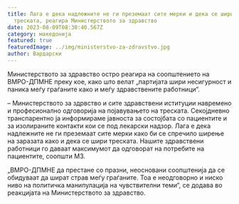 ```yaml
---
title: Лага е дека надлежните не ги преземаат сите мерки и дека се шири
  треската, реагира Министерството за здравство
date: 2023-08-09T08:30:40.567Z
category: македонија
featured: true
featuredImage: ../img/ministerstvo-za-zdravstvo.jpg
author: Вардарски
---
```

<!--StartFragment-->

Министерството за здравство остро реагира на соопштението на ВМРО-ДПМНЕ преку кое, како што велат „партијата шири несигурност и паника меѓу граѓаните како и меѓу здравствените работници“.



<!--EndFragment--><!--StartFragment-->

– Министерството за здрвство и сите здравствени иституции навремено и професионално одговорија на појавувањето на треската. Секојдневно транспарентно ја информираме јавноста за состојбата со пациентите и за изолираните контакти кои се под лекарски надзор. Лага е дека надлежните не ги преземаат сите мерки како би се спречило ширење на заразата како и дека се шири треската. Нашите здравствени работници го даваат максимумот да одговорат на потребите на пациентите, соопшти МЗ.

„ВМРО-ДПМНЕ да престане со празни, неосновани соопштенија да се обидуваат да шират страв меѓу граѓаните. Тоа е неодговорно и ниско ниво на политичка манипулација на чувствителни теми“, се додава во реакцијата на Министерството за здравство.

<!--EndFragment-->